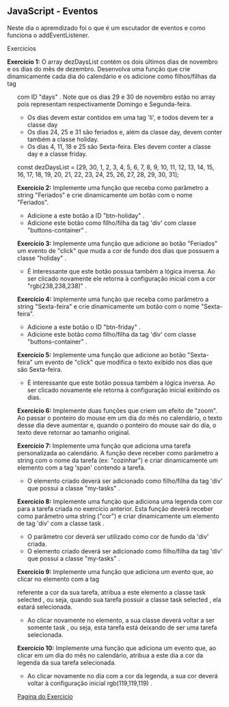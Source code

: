 ## JavaScript - Eventos

Neste dia o apremdizado foi o que é um escutador de eventos e como funciona o addEventListener.

Exercicios

**Exercício 1:** 
O array dezDaysList contém os dois últimos dias de novembro e os dias do mês de dezembro. Desenvolva uma função que crie dinamicamente cada dia do calendário e os adicione como filhos/filhas da tag <ul> com ID "days" . Note que os dias 29 e 30 de novembro estão no array pois representam respectivamente Domingo e Segunda-feira.
* Os dias devem estar contidos em uma tag 'li', e todos devem ter a classe day
* Os dias 24, 25 e 31 são feriados e, além da classe day, devem conter também a classe holiday.
* Os dias 4, 11, 18 e 25 são Sexta-feira. Eles devem conter a classe day e a classe friday.

const dezDaysList = [29, 30, 1, 2, 3, 4, 5, 6, 7, 8, 9, 10, 11, 12, 13, 14, 15, 16, 17, 18, 19, 20, 21, 22, 23, 24, 25, 26, 27, 28, 29, 30, 31];

**Exercício 2:**
Implemente uma função que receba como parâmetro a string "Feriados" e crie dinamicamente um botão com o nome "Feriados".
* Adicione a este botão a ID "btn-holiday" .
* Adicione este botão como filho/filha da tag 'div' com classe "buttons-container" .

**Exercício 3:**
Implemente uma função que adicione ao botão "Feriados" um evento de "click" que muda a cor de fundo dos dias que possuem a classe "holiday" .
* É interessante que este botão possua também a lógica inversa. Ao ser clicado novamente ele retorna à configuração inicial com a cor "rgb(238,238,238)" .

**Exercício 4:**
Implemente uma função que receba como parâmetro a string "Sexta-feira" e crie dinamicamente um botão com o nome "Sexta-feira".
* Adicione a este botão o ID "btn-friday" .
* Adicione este botão como filho/filha da tag 'div' com classe "buttons-container" .

**Exercício 5:**
Implemente uma função que adicione ao botão "Sexta-feira" um evento de "click" que modifica o texto exibido nos dias que são Sexta-feira.
* É interessante que este botão possua também a lógica inversa. Ao ser clicado novamente ele retorna à configuração inicial exibindo os dias.

**Exercício 6:**
Implemente duas funções que criem um efeito de "zoom". Ao passar o ponteiro do mouse em um dia do mês no calendário, o texto desse dia deve aumentar e, quando o ponteiro do mouse sair do dia, o texto deve retornar ao tamanho original.

**Exercício 7:**
Implemente uma função que adiciona uma tarefa personalizada ao calendário. A função deve receber como parâmetro a string com o nome da tarefa (ex: "cozinhar") e criar dinamicamente um elemento com a tag 'span' contendo a tarefa.
* O elemento criado deverá ser adicionado como filho/filha da tag 'div' que possui a classe "my-tasks" .

**Exercício 8:**
Implemente uma função que adiciona uma legenda com cor para a tarefa criada no exercício anterior. Esta função deverá receber como parâmetro uma string ("cor") e criar dinamicamente um elemento de tag 'div' com a classe task .
* O parâmetro cor deverá ser utilizado como cor de fundo da 'div' criada.
* O elemento criado deverá ser adicionado como filho/filha da tag 'div' que possui a classe "my-tasks" .

**Exercício 9:**
Implemente uma função que adiciona um evento que, ao clicar no elemento com a tag <div> referente a cor da sua tarefa, atribua a este elemento a classe task selected , ou seja, quando sua tarefa possuir a classe task selected , ela estará selecionada.
* Ao clicar novamente no elemento, a sua classe deverá voltar a ser somente task , ou seja, esta tarefa está deixando de ser uma tarefa selecionada.

**Exercício 10:**
Implemente uma função que adiciona um evento que, ao clicar em um dia do mês no calendário, atribua a este dia a cor da legenda da sua tarefa selecionada.
* Ao clicar novamente no dia com a cor da legenda, a sua cor deverá voltar à configuração inicial rgb(119,119,119) .

[Pagina do Exercicio](http://127.0.0.1:5500/doc.html)